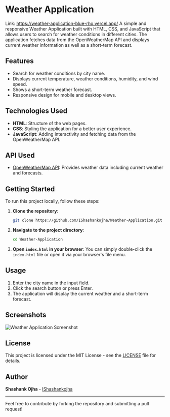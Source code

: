 # Weather Application
Link: https://weather-application-blue-rho.vercel.app/
A simple and responsive Weather Application built with HTML, CSS, and JavaScript that allows users to search for weather conditions in different cities. The application fetches data from the OpenWeatherMap API and displays current weather information as well as a short-term forecast.

## Features

- Search for weather conditions by city name.
- Displays current temperature, weather conditions, humidity, and wind speed.
- Shows a short-term weather forecast.
- Responsive design for mobile and desktop views.

## Technologies Used

- **HTML**: Structure of the web pages.
- **CSS**: Styling the application for a better user experience.
- **JavaScript**: Adding interactivity and fetching data from the OpenWeatherMap API.

## API Used

- [OpenWeatherMap API](https://openweathermap.org/api): Provides weather data including current weather and forecasts.

## Getting Started

To run this project locally, follow these steps:

1. **Clone the repository**:
    ```bash
    git clone https://github.com/IShashankojha/Weather-Application.git
    ```

2. **Navigate to the project directory**:
    ```bash
    cd Weather-Application
    ```

3. **Open `index.html` in your browser**:
   You can simply double-click the `index.html` file or open it via your browser's file menu.

## Usage

1. Enter the city name in the input field.
2. Click the search button or press Enter.
3. The application will display the current weather and a short-term forecast.

## Screenshots

![Weather Application Screenshot](assets/screenshot.png)  <!-- Replace with actual screenshot path -->

## License

This project is licensed under the MIT License - see the [LICENSE](LICENSE) file for details.

## Author

**Shashank Ojha** - [IShashankojha](https://github.com/IShashankojha)

---

Feel free to contribute by forking the repository and submitting a pull request!

